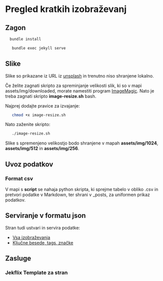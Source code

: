 # Pregled kratkih izobraževanj

## Zagon

```bash
  bundle install
```

```bash
   bundle exec jekyll serve
```

## Slike

Slike so prikazane iz  URL iz [unsplash](https://unsplash.com) in trenutno niso shranjene lokalno.

Če želite zagnati skripto za spreminjanje velikosti slik, ki so v mapi assets/img/downloaded, morate namestiti program [ImageMagic](https://imagemagick.org/script/download.php). 
Nato je treba zagnati skripto **image-resize.sh** bash. 

Najprej dodajte pravice za izvajanje:
```bash
   chmod +x image-resize.sh
```
Nato zaženite skripto:
```bash
   ./image-resize.sh 
```
Slike s spremenjeno velikostjo bodo shranjene v mapah **assets/img/1024**, **assets/img/512** in **assets/img/256**.

## Uvoz podatkov

### Format csv
V mapi s **script** se nahaja python skripta, ki sprejme tabelo v obliko .csv in pretvori podatke v Markdown, ter shrani v _posts, za uniformen prikaz podatkov.


## Serviranje v formatu json
Stran tudi ustvari in servira podatke:
- [Vsa izobraževanja](https://pmd.lpm.feri.um.si/courses-data.json)
- [Ključne besede, tags, značke](https://pmd.lpm.feri.um.si/tag-data.json)

## Zasluge
### Jekflix Template za stran
